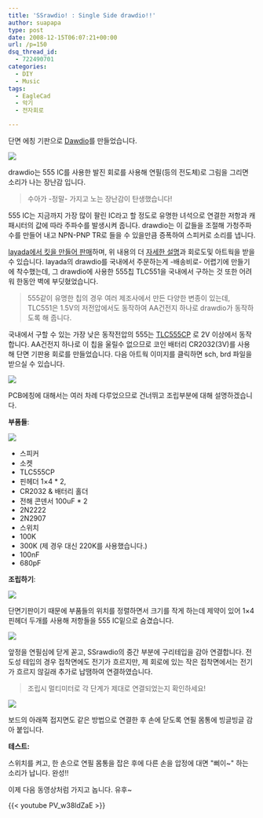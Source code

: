 ```yaml
---
title: 'SSrawdio! : Single Side drawdio!!'
author: suapapa
type: post
date: 2008-12-15T06:07:21+00:00
url: /p=150
dsq_thread_id:
  - 722490701
categories:
  - DIY
  - Music
tags:
  - EagleCad
  - 악기
  - 전자회로

---
```

단면 에칭 기판으로 [Dawdio][1]를 만들었습니다.

![](https://asset.homin.dev/blog/image/ssrawdio_inaction.webp)

drawdio는 555 IC를 사용한 발진 회로를 사용해 연필(등의 전도체)로 그림을 그리면 소리가 나는 장난감 입니다.

> 수아가 -정말- 가지고 노는 장난감이 탄생했습니다!

555 IC는 지금까지 가장 많이 팔린 IC라고 할 정도로 유명한 녀석으로 연결한 저항과 캐패시터의 값에 따라 주파수를 발생시켜 줍니다. drawdio는 이 값들을 조절해 가청주파수를 만들어 내고 NPN-PNP TR로 들을 수 있을만큼 증폭하여 스피커로 소리를 냅니다.



[layada에서 킷을 만들어 판매][2]하며, 위 내용의 더 [자세한 설명][3]과 회로도및 아트웍을 받을 수 있습니다. layada의 drawdio를 국내에서 주문하는게 -배송비로- 어렵기에 만들기에 착수했는데, 그 drawdio에 사용한 555칩 TLC551을 국내에서 구하는 것 또한 어려워 한동안 벽에 부딧혔었습니다.

> 555같이 유명한 칩의 경우 여러 제조사에서 만든 다양한 변종이 있는데, TLC551은 1.5V의 저전압에서도 동작하여 AA건전지 하나로 drawdio가 동작하도록 해 줍니다.

국내에서 구할 수 있는 가장 낮은 동작전압의 555는 [TLC555CP][4] 로 2V 이상에서 동작합니다. AA건전지 하나로 이 칩을 울릴수 없으므로 코인 배터리 CR2032(3V)를 사용해 단면 기판용 회로를 만들었습니다. 다음 아트웍 이미지를 클릭하면 sch, brd 파일을 받으실 수 있습니다.

[![](https://asset.homin.dev/blog/image/SSrawdio.webp)][5]

PCB에칭에 대해서는 여러 차례 다루었으므로 건너뛰고 조립부분에 대해 설명하겠습니다.

**부품들**:

![](https://asset.homin.dev/blog/image/ssrawdio_parts.webp)

  * 스피커
  * 소켓
  * TLC555CP
  * 핀헤더 1&#215;4 * 2,
  * CR2032 & 배터리 홀더
  * 전해 콘덴서 100uF * 2
  * 2N2222
  * 2N2907
  * 스위치
  * 100K
  * 300K (제 경우 대신 220K를 사용했습니다.)
  * 100nF
  * 680pF

**조립하기**:

![](https://asset.homin.dev/blog/image/ssrawdio_assembled.webp)

단면기판이기 때문에 부품들의 위치를 정렬하면서 크기를 작게 하는데 제약이 있어 1&#215;4 핀헤더 두개를 사용해 저항들을 555 IC밑으로 숨겼습니다.

![](https://asset.homin.dev/blog/image/ssrawdio_up.webp)

앞정을 연필심에 닫게 꼳고, SSrawdio의 중간 부분에 구리테입을 감아 연결합니다. 전도성 테입의 경우 접착면에도 전기가 흐르지만, 제 회로에 있는 작은 접착면에서는 전기가 흐르지 않길래 추가로 납땜하여 연결하였습니다.

> 조립시 멀티미터로 각 단계가 제대로 연결되었는지 확인하세요!

![](https://asset.homin.dev/blog/image/ssrawdio_down.webp)

보드의 아래쪽 접지면도 같은 방법으로 연결한 후 손에 닫도록 연필 몸통에 빙글빙글 감아 붙입니다.

**테스트:**

스위치를 켜고, 한 손으로 연필 몸통을 잡은 후에 다른 손을 압정에 대면 "삐이~" 하는 소리가 납니다. 완성!!

이제 다음 동영상처럼 가지고 놉니다. 유후~

{{< youtube PV_w38ldZaE >}}

 

 [1]: http://web.media.mit.edu/~silver/drawdio/
 [2]: http://ladyada.net/make/drawdio/index.html
 [3]: http://ladyada.net/make/drawdio/design.html
 [4]: http://www.devicemart.co.kr/mart7/mall.php?cat=001004007&query=view&no=8829
 [5]: https://homin.dev/svn/HW/SSrawdio/